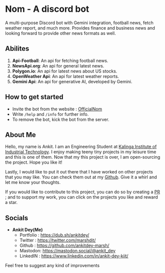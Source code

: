 # Nom - A discord bot
A multi-purpose Discord bot with Gemini integration, football news, fetch weather report, and much more. Provides finance and business news and looking forward to provide other news formats as well.

## Abilites
1. **Api-Football**: An api for fetching football news.
2. **NewsApi.org**: An api for general latest news.
3. **Polygon.io**: An api for latest news about US stocks.
4. **OpenWeather Api**: An api for latest weather reports.
5. **Gemini Api**: An api for generative AI, developed by Gemini.

## How to get started


- Invite the bot from the website : [OfficialNom](https://dub.sh/officialnom)
- Write `/help` and `/info` for further info.
- To remove the bot, kick the bot from the server.


## About Me
Hello, my name is Ankit. I am an Engineering Student at [Kalinga Institute of Industrial Technology](https://kiit.ac.in/). I enjoy making teeny tiny projects in
my leisure time and this is one of them. Now that my this project is over, I am open-sourcing the project. Hope you like it!

Lastly, I would like to put it out there that I have worked on other projects that you may like. You can check them out at my [Github](https://github.com/ankitdey-marsh/). Give it a whirl and let me know your thoughts.

If you would like to contribute to this project, you can do so by creating a [PR](https://help.github.com/articles/about-pull-requests/) ; and to support my work, you can click on the projects you like and reward a star.

## Socials

- __Ankit Dey(Me)__ 
    - Portfolio : https://dub.sh/ankitdey/
    - Twitter : https://twitter.com/marshdit/
    - Github : https://github.com/ankitdey-marsh/
    - Mastodon: https://mastodon.social/@ankit_dey
    - LinkedIN : https://www.linkedin.com/in/ankit-dey-kiit/

Feel free to suggest any kind of improvements
